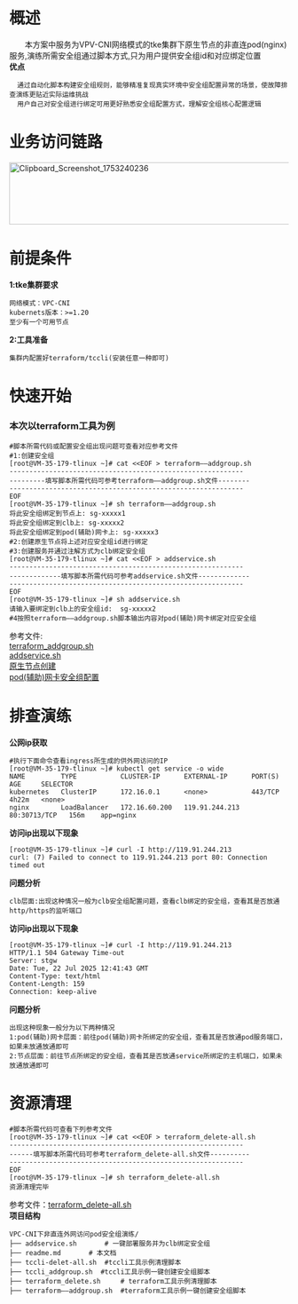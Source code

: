 # 概述
&emsp;&emsp;本方案中服务为VPV-CNI网络模式的tke集群下原生节点的非直连pod(nginx)服务,演练所需安全组通过脚本方式,只为用户提供安全组id和对应绑定位置<br>
**优点**
```
  通过自动化脚本构建安全组规则，能够精准复现真实环境中安全组配置异常的场景，使故障排查演练更贴近实际运维挑战
  用户自己对安全组进行绑定可用更好熟悉安全组配置方式，理解安全组核心配置逻辑
```
# 业务访问链路
[<img width="1110" height="112" alt="Clipboard_Screenshot_1753240236" src="https://github.com/user-attachments/assets/cfb3a1e2-77a0-4f93-b25b-2734c353acfa" />
](https://github.com/aliantli/sg_playbook_1/blob/b20254ac7a931bcc08bcf2ab5afc51a87a643052/playbook/VPC-CNI%E4%B8%8B%E9%9D%9E%E7%9B%B4%E8%BF%9E%E5%A4%96%E7%BD%91%E8%AE%BF%E9%97%AEpod%E5%AE%89%E5%85%A8%E7%BB%84%E6%BC%94%E7%BB%83/image/flow_chart.png)
# 前提条件
**1:tke集群要求**
```
网络模式：VPC-CNI
kubernets版本：>=1.20
至少有一个可用节点
```
**2:工具准备**
```
集群内配置好terraform/tccli(安装任意一种即可)
```
# 快速开始
### 本次以terraform工具为例

```
#脚本所需代码或配置安全组出现问题可查看对应参考文件
#1:创建安全组
[root@VM-35-179-tlinux ~]# cat <<EOF > terraform——addgroup.sh
-----------------------------------------------------------
---------填写脚本所需代码可参考terraform——addgroup.sh文件--------
-----------------------------------------------------------
EOF
[root@VM-35-179-tlinux ~]# sh terraform——addgroup.sh
将此安全组绑定到节点上: sg-xxxxx1
将此安全组绑定到clb上: sg-xxxxx2
将此安全组绑定到pod(辅助)网卡上: sg-xxxxx3
#2:创建原生节点将上述对应安全组id进行绑定
#3:创建服务并通过注解方式为clb绑定安全组
[root@VM-35-179-tlinux ~]# cat <<EOF > addservice.sh
-----------------------------------------------------------
-------------填写脚本所需代码可参考addservice.sh文件-------------
-----------------------------------------------------------
EOF
[root@VM-35-179-tlinux ~]# sh addservice.sh
请输入要绑定到clb上的安全组id:	sg-xxxxx2	
#4按照terraform——addgroup.sh脚本输出内容对pod(辅助)网卡绑定对应安全组
```
参考文件:<br>[terraform_addgroup.sh](https://github.com/aliantli/sg_playbook_1/blob/23e03ca41ee3d9d72063de282f02bb76477146a5/playbook/VPC-CNI%E4%B8%8B%E9%9D%9E%E7%9B%B4%E8%BF%9E%E5%A4%96%E7%BD%91%E8%AE%BF%E9%97%AEpod%E5%AE%89%E5%85%A8%E7%BB%84%E6%BC%94%E7%BB%83/c)<br>
[addservice.sh](https://github.com/aliantli/sg_playbook_1/blob/5ac7d518e42481bf563e288e8912280c3c64c713/playbook/VPC-CNI%E4%B8%8B%E9%9D%9E%E7%9B%B4%E8%BF%9E%E5%A4%96%E7%BD%91%E8%AE%BF%E9%97%AEpod%E5%AE%89%E5%85%A8%E7%BB%84%E6%BC%94%E7%BB%83/add%20service.sh)<br>
[原生节点创建](https://cloud.tencent.com/document/product/457/78198)<br>
[pod(辅助)网卡安全组配置](https://cloud.tencent.com/document/product/457/50360)
# 排查演练
**公网ip获取**
```
#执行下面命令查看ingress所生成的供外网访问的IP
[root@VM-35-179-tlinux ~]# kubectl get service -o wide
NAME         TYPE           CLUSTER-IP      EXTERNAL-IP      PORT(S)        AGE     SELECTOR
kubernetes   ClusterIP      172.16.0.1      <none>           443/TCP        4h22m   <none>
nginx        LoadBalancer   172.16.60.200   119.91.244.213   80:30713/TCP   156m    app=nginx
```
**访问ip出现以下现象**
```
[root@VM-35-179-tlinux ~]# curl -I http://119.91.244.213
curl: (7) Failed to connect to 119.91.244.213 port 80: Connection timed out
```
**问题分析**
```
clb层面:出现这种情况一般为clb安全组配置问题，查看clb绑定的安全组，查看其是否放通http/https的监听端口
```
**访问ip出现以下现象**
```
[root@VM-35-179-tlinux ~]# curl -I http://119.91.244.213
HTTP/1.1 504 Gateway Time-out
Server: stgw
Date: Tue, 22 Jul 2025 12:41:43 GMT
Content-Type: text/html
Content-Length: 159
Connection: keep-alive
```
**问题分析**
```
出现这种现象一般分为以下两种情况
1:pod(辅助)网卡层面：前往pod(辅助)网卡所绑定的安全组，查看其是否放通pod服务端口，如果未放通放通即可
2:节点层面：前往节点所绑定的安全组，查看其是否放通service所绑定的主机端口，如果未放通放通即可
```
# 资源清理
```
#脚本所需代码可查看下列参考文件
[root@VM-35-179-tlinux ~]# cat <<EOF > terraform_delete-all.sh
-----------------------------------------------------------
------填写脚本所需代码可参考terraform_delete-all.sh文件----------
-----------------------------------------------------------
EOF
[root@VM-35-179-tlinux ~]# sh terraform_delete-all.sh
资源清理完毕
```
参考文件：[terraform_delete-all.sh](https://github.com/aliantli/sg_playbook_1/blob/3dd794359187c885fc89f41336fe582e96e2cd91/playbook/VPC-CNI%E4%B8%8B%E9%9D%9E%E7%9B%B4%E8%BF%9E%E5%A4%96%E7%BD%91%E8%AE%BF%E9%97%AEpod%E5%AE%89%E5%85%A8%E7%BB%84%E6%BC%94%E7%BB%83/terraform-delete-all.sh)<br>
**项目结构**
```
VPC-CNI下非直连外网访问pod安全组演练/  
├── addservice.sh       # 一键部署服务并为clb绑定安全组 
├── readme.md       # 本文档
├── tccli-delet-all.sh  #tccli工具示例清理脚本
├── tccli_addgroup.sh  #tccli工具示例一键创建安全组脚本
├── terraform_delete.sh     # terraform工具示例清理脚本  
├── terraform——addgroup.sh  #terraform工具示例一键创建安全组脚本
```
